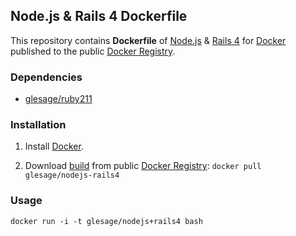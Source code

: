 ## Node.js & Rails 4 Dockerfile


This repository contains **Dockerfile** of [Node.js](http://nodejs.org/) & [Rails 4](http://rubyonrails.org/) for [Docker](https://www.docker.io/) published to the public [Docker Registry](https://index.docker.io/).


### Dependencies

* [glesage/ruby211](https://index.docker.io/u/glesage/ruby211)


### Installation

1. Install [Docker](https://www.docker.io/).

2. Download [build](https://index.docker.io/u/glesage/nodejs-rails4/) from public [Docker Registry](https://index.docker.io/): `docker pull glesage/nodejs-rails4`


### Usage

    docker run -i -t glesage/nodejs+rails4 bash